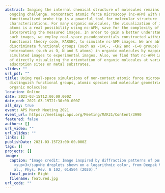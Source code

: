 ```yaml
---
abstract: Imaging the internal chemical structure of molecules remains an
  ongoing challenge. Noncontact atomic force microscopy (nc-AFM) with a CO
  functionalized probe tip is a powerful tool for molecular structure
  characterizations. For many organic molecules, the visualization of individual
  atoms is a real possibility using nc-AFM, save for the complexity of
  interpreting the measured images. In order to gain a better understanding of
  such images, we employ real-space pseudopotentials constructed within density
  functional theory code, PARSEC, to simulate nc-AFM images. We are able to
  discriminate functional groups (such as -C≡C-, -CH2 and -C=O groups) and
  heteroatoms (such as O, N and S atoms) in organic molecules by mapping our
  simulated images to experimental images. Also, we find that nc-AFM is capable
  of directly visualizing the orientation of organic molecules at varies
  adsorption sites on metal substrates.
slides: ""
url_pdf: ""
title: Using real-space simulations of non-contact atomic force microscopy to
  distinguish functional groups, atomic species and molecular geometries in
  organic molecules
location: Online
date: 2021-03-15T12:00:00.000Z
date_end: 2021-03-19T21:30:00.000Z
all_day: true
event: APS March Meeting 2021
event_url: https://meetings.aps.org/Meeting/MAR21/Content/3990
featured: false
authors: []
url_video: ""
url_slides: ""
links: []
publishDate: 2021-03-15T23:00:00.000Z
tags: []
projects: []
image:
  caption: "Image credit: Image inspired by diffraction patterns of pure
    <sup>3</sup>He droplets shown on a logarithmic color, from Deepak Verma et
    al., Phys. Rev. B 102, 014504 (2020)."
  focal_point: Right
  filename: featured.jpg
url_code: ""
---
```

